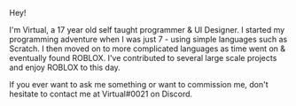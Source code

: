 Hey!

I'm Virtual, a 17 year old self taught programmer & UI Designer.
I started my programming adventure when I was just 7 - using simple languages such as Scratch. I then moved on to more complicated languages as time went on & eventually found ROBLOX. I've contributed to several large scale projects and enjoy ROBLOX to this day. 

If you ever want to ask me something or want to commission me, don't hesitate to contact me at Virtual#0021 on Discord.

